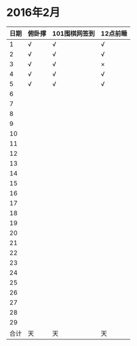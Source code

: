 # 2016年2月

日期|俯卧撑|101围棋网签到|12点前睡
:---|:-----|:------------|:--------
1|√|√|√|
2|√|√|√|
3|√|√|×|
4|√|√|√|
5|√|√|√|
6||||
7||||
8||||
9||||
10||||
11||||
12||||
13||||
14||||
15||||
16||||
17||||
18||||
19||||
20||||
21||||
22||||
23||||
24||||
25||||
26||||
27||||
28||||
29||||
合计|天|天|天|